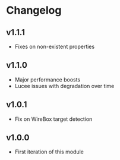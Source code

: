 # Changelog

## v1.1.1

* Fixes on non-existent properties

## v1.1.0

* Major performance boosts
* Lucee issues with degradation over time

## v1.0.1

* Fix on WireBox target detection

## v1.0.0

* First iteration of this module